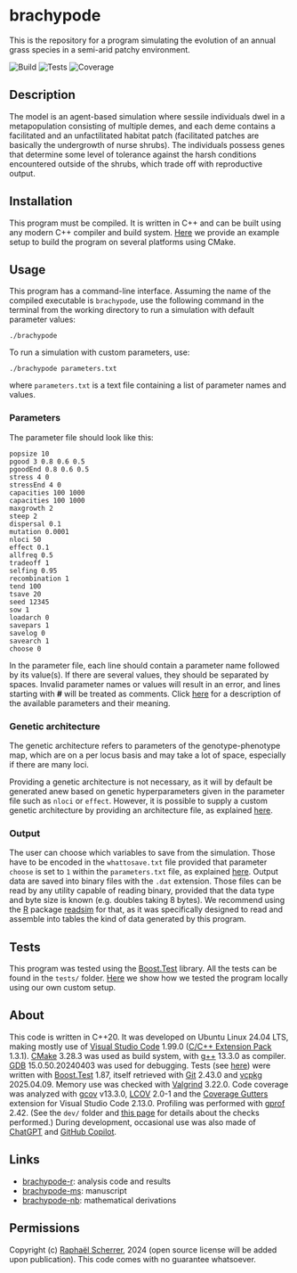 # brachypode

This is the repository for a program simulating the evolution of an annual grass species in a semi-arid patchy environment.

![Build](https://img.shields.io/badge/build-passing-brightgreen)
![Tests](https://img.shields.io/badge/tests-passing-brightgreen)
![Coverage](https://img.shields.io/badge/coverage-100%25-brightgreen)

## Description

The model is an agent-based simulation where sessile individuals dwel in a metapopulation consisting of multiple demes, and each deme contains a facilitated and an unfactilitated habitat patch (facilitated patches are basically the undergrowth of nurse shrubs). The individuals possess genes that determine some level of tolerance against the harsh conditions encountered outside of the shrubs, which trade off with reproductive output.

## Installation

This program must be compiled. It is written in C++ and can be built using any modern C++ compiler and build system. [Here](doc/SETUP.md) we provide an example setup to build the program on several platforms using CMake.

## Usage

This program has a command-line interface. Assuming the name of the compiled executable is `brachypode`, use the following command in the terminal from the working directory to run a simulation with default parameter values:

```shell
./brachypode
```

To run a simulation with custom parameters, use:

```shell
./brachypode parameters.txt
```

where `parameters.txt` is a text file containing a list of parameter names and values.

### Parameters

The parameter file should look like this:

```
popsize 10
pgood 3 0.8 0.6 0.5
pgoodEnd 0.8 0.6 0.5
stress 4 0
stressEnd 4 0
capacities 100 1000
capacities 100 1000
maxgrowth 2
steep 2
dispersal 0.1
mutation 0.0001
nloci 50
effect 0.1
allfreq 0.5
tradeoff 1
selfing 0.95
recombination 1
tend 100
tsave 20
seed 12345
sow 1
loadarch 0
savepars 1
savelog 0
savearch 1
choose 0
```

In the parameter file, each line should contain a parameter name followed by its value(s). If there are several values, they should be separated by spaces. Invalid parameter names or values will result in an error, and lines starting with **#** will be treated as comments. Click [here](doc/PARAMETERS.md) for a description of the available parameters and their meaning.

### Genetic architecture

The genetic architecture refers to parameters of the genotype-phenotype map, which are on a per locus basis and may take a lot of space, especially if there are many loci. 

Providing a genetic architecture is not necessary, as it will by default be generated anew based on genetic hyperparameters given in the parameter file such as `nloci` or `effect`. However, it is possible to supply a custom genetic architecture by providing an architecture file, as explained [here](doc/ARCHITECTURE).

### Output

The user can choose which variables to save from the simulation. Those have to be encoded in the `whattosave.txt` file provided that parameter `choose` is set to `1` within the `parameters.txt` file, as explained [here](doc/OUTPUT.md). Output data are saved into binary files with the `.dat` extension. Those files can be read by any utility capable of reading binary, provided that the data type and byte size is known (e.g. doubles taking 8 bytes). We recommend using the [R](https://www.r-project.org/) package [readsim](https://github.com/rscherrer/readsim) for that, as it was specifically designed to read and assemble into tables the kind of data generated by this program.

## Tests

This program was tested using the [Boost.Test](https://www.boost.org/doc/libs/1_85_0/libs/test/doc/html/index.html) library. All the tests can be found in the `tests/` folder. [Here](doc/TESTS.md) we show how we tested the program locally using our own custom setup.

## About

This code is written in C++20. It was developed on Ubuntu Linux 24.04 LTS, making mostly use of [Visual Studio Code](https://code.visualstudio.com/) 1.99.0 ([C/C++ Extension Pack](https://marketplace.visualstudio.com/items/?itemName=ms-vscode.cpptools-extension-pack) 1.3.1). [CMake](https://cmake.org/) 3.28.3 was used as build system, with [g++](https://gcc.gnu.org/) 13.3.0 as compiler. [GDB](https://www.gnu.org/savannah-checkouts/gnu/gdb/index.html) 15.0.50.20240403 was used for debugging. Tests (see [here](doc/TESTS.md)) were written with [Boost.Test](https://www.boost.org/doc/libs/1_85_0/libs/test/doc/html/index.html) 1.87, itself retrieved with [Git](https://git-scm.com/) 2.43.0 and [vcpkg](https://github.com/microsoft/vcpkg) 2025.04.09. Memory use was checked with [Valgrind](https://valgrind.org/) 3.22.0. Code coverage was analyzed with [gcov](https://gcc.gnu.org/onlinedocs/gcc/Gcov.html)  v13.3.0, [LCOV](https://github.com/linux-test-project/lcov) 2.0-1 and the [Coverage Gutters](https://github.com/ryanluker/vscode-coverage-gutters) extension for Visual Studio Code 2.13.0. Profiling was performed with [gprof](https://ftp.gnu.org/old-gnu/Manuals/gprof-2.9.1/html_mono/gprof.html) 2.42. (See the `dev/` folder and [this page](dev/README.md) for details about the checks performed.) During development, occasional use was also made of [ChatGPT](https://chatgpt.com/) and [GitHub Copilot](https://github.com/features/copilot).

## Links

* [brachypode-r](https://github.com/rscherrer/brachypode-r): analysis code and results
* [brachypode-ms](https://github.com/rscherrer/brachypode-ms): manuscript
* [brachypode-nb](https://github.com/rscherrer/brachypode-approx): mathematical derivations

## Permissions

Copyright (c) [Raphaël Scherrer](https://github.com/rscherrer), 2024 (open source license will be added upon publication). This code comes with no guarantee whatsoever.
